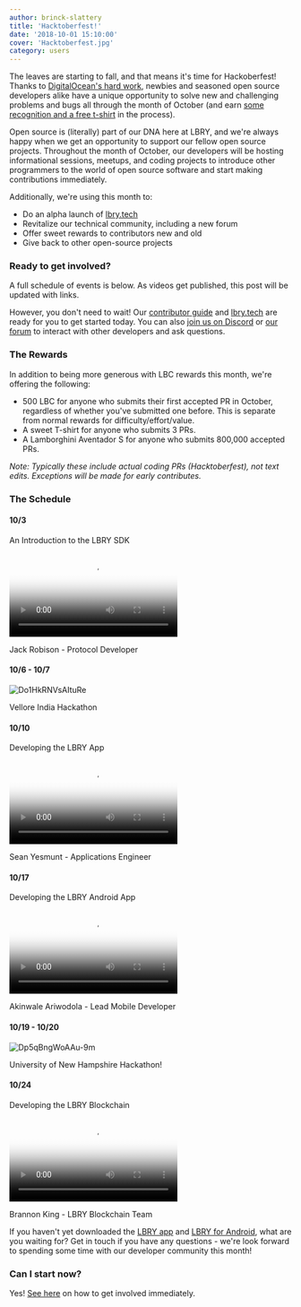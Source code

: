 ```yaml
---
author: brinck-slattery
title: 'Hacktoberfest!'
date: '2018-10-01 15:10:00'
cover: 'Hacktoberfest.jpg'
category: users
---
```


The leaves are starting to fall, and that means it's time for Hackoberfest! Thanks to [DigitalOcean's hard work](https://hacktoberfest.digitalocean.com), newbies and seasoned open source developers alike have a unique opportunity to solve new and challenging problems and bugs all through the month of October (and earn [some recognition and a free t-shirt](https://hacktoberfest.digitalocean.com/details) in the process).

Open source is (literally) part of our DNA here at LBRY, and we're always happy when we get an opportunity to support our fellow open source projects. Throughout the month of October, our developers will be hosting informational sessions, meetups, and coding projects to introduce other programmers to the world of open source software and start making contributions immediately.

Additionally, we're using this month to:
* Do an alpha launch of [lbry.tech](https://lbry.tech)
* Revitalize our technical community, including a new forum
* Offer sweet rewards to contributors new and old
* Give back to other open-source projects

### <a name="getinvolved"></a> Ready to get involved?

A full schedule of events is below. As videos get published, this post will be updated with links.

However, you don't need to wait! Our [contributor guide](https://lbry.tech/contribute) and [lbry.tech](https://lbry.tech) are ready for you to get started today. You can also [join us on Discord](https://chat.lbry.com) or [our forum](https://discourse.lbry.com) to interact with other developers and ask questions.

### The Rewards

In addition to being more generous with LBC rewards this month, we're offering the following:
* 500 LBC for anyone who submits their first accepted PR in October, regardless of whether you've submitted one before. This is separate from normal rewards for difficulty/effort/value.
* A sweet T-shirt for anyone who submits 3 PRs.
* A Lamborghini Aventador S for anyone who submits 800,000 accepted PRs.

*Note: Typically these include actual coding PRs (Hacktoberfest), not text edits. Exceptions will be made for early contributes.*

### The Schedule

#### 10/3
An Introduction to the LBRY SDK

<video controls poster="https://spee.ch/2018-10-04-17-13-54-017046806.png" src="https://spee.ch/967f99344308f1e90f0620d91b6c93e4dfb240e0/lbrynet-dev-setup.mp4"></video>

Jack Robison - Protocol Developer

#### 10/6 - 10/7

<img alt="Do1HkRNVsAItuRe" src="https://spee.ch/@chris45:bb/Do1HkRNVsAItuRe.jpg" />

Vellore India Hackathon

#### 10/10
Developing the LBRY App

<video controls poster="https://spee.ch/0eb2871ab94eff326092a09d3cef3d92a8a17328/LekYu2Oh72ZapeHJVtWJ4xVx.png" src="https://spee.ch/7da73fc508ffc4ff8b2711e3c3950110430b0c5f/LBRYAppDesign.mp4"></video>

Sean Yesmunt - Applications Engineer

#### 10/17
Developing the LBRY Android App

<video controls poster="https://spee.ch/8f79b13ba112d89ebbd6bea640b30de69bae5b2d/lsRtwuHp7i7ZzYwAx3lpj1nP.png" src="https://spee.ch/e781060bc708247f07afebc02d5f75cfba8e2c4b/video-2018-10-15053403.mp4"></video>

Akinwale Ariwodola - Lead Mobile Developer

#### 10/19 - 10/20

<img alt="Dp5qBngWoAAu-9m" src="https://spee.ch/@chris45:bb/Dp5qBngWoAAu-9m.jpeg" />

University of New Hampshire Hackathon!

#### 10/24
Developing the LBRY Blockchain

<video controls poster="https://spee.ch/bb19de2e4d52699541f59b5a0c9f8284c65859cd/Un9H5xmnkKDDjk7yFYZ04Uv7.png" src="https://spee.ch/5803b66dca7707584b36fe6b644f278fc39d1adf/intro-to-LBRYcrd.mp4"></video>

Brannon King - LBRY Blockchain Team

If you haven't yet downloaded the [LBRY app](/get) and [LBRY for Android](https://play.google.com/store/apps/details?id=io.lbry.browser&ah=IM6eaiKc3weXB9nBHq2zxUrx8F8), what are you waiting for? Get in touch if you have any questions - we're look forward to spending some time with our developer community this month!

### Can I start now?

Yes! [See here](#getinvolved) on how to get involved immediately.
